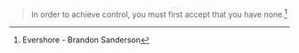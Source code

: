 > In order to achieve control, you must first accept that you have none.[^1]

[^1]: Evershore - Brandon Sanderson
